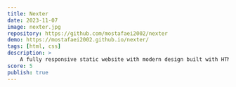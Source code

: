 ```yaml
---
title: Nexter
date: 2023-11-07
image: nexter.jpg
repository: https://github.com/mostafaei2002/nexter
demo: https://mostafaei2002.github.io/nexter/
tags: [html, css]
description: >
    A fully responsive static website with modern design built with HTML 5 & CSS 3 with an extensive usage of CSS grids. Follow through project.
score: 5
publish: true
---
```

